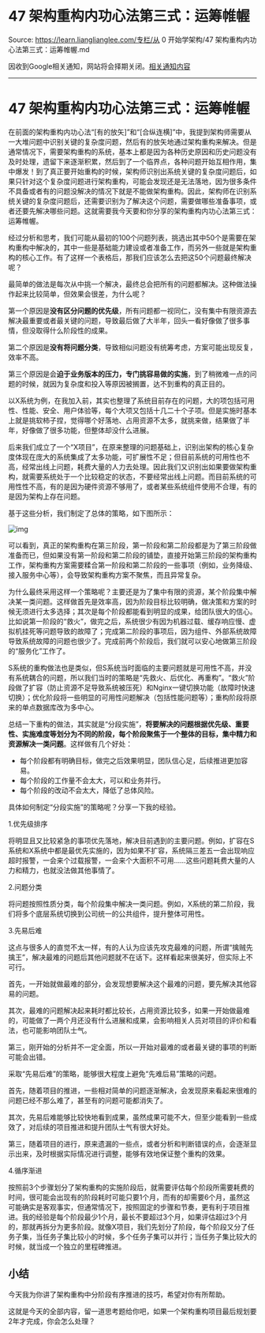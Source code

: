# 47 架构重构内功心法第三式：运筹帷幄 

Source: https://learn.lianglianglee.com/专栏/从 0 开始学架构/47 架构重构内功心法第三式：运筹帷幄.md

因收到Google相关通知，网站将会择期关闭。[相关通知内容](https://lumendatabase.org/notices/44265620)

---

# 47 架构重构内功心法第三式：运筹帷幄

在前面的架构重构内功心法“[有的放矢]”和“[合纵连横]”中，我提到架构师需要从一大堆问题中识别关键的复杂度问题，然后有的放矢地通过架构重构来解决。但是通常情况下，需要架构重构的系统，基本上都是因为各种历史原因和历史问题没有及时处理，遗留下来逐渐积累，然后到了一个临界点，各种问题开始互相作用，集中爆发！到了真正要开始重构的时候，架构师识别出系统关键的复杂度问题后，如果只针对这个复杂度问题进行架构重构，可能会发现还是无法落地，因为很多条件不具备或者有的问题没解决的情况下就是不能做架构重构。因此，架构师在识别系统关键的复杂度问题后，还需要识别为了解决这个问题，需要做哪些准备事项，或者还要先解决哪些问题。这就需要我今天要和你分享的架构重构内功心法第三式：运筹帷幄。

经过分析和思考，我们可能从最初的100个问题列表，挑选出其中50个是需要在架构重构中解决的，其中一些是基础能力建设或者准备工作，而另外一些就是架构重构的核心工作。有了这样一个表格后，那我们应该怎么去把这50个问题最终解决呢？

最简单的做法是每次从中挑一个解决，最终总会把所有的问题都解决。这种做法操作起来比较简单，但效果会很差，为什么呢？

第一个原因是**没有区分问题的优先级**，所有问题都一视同仁，没有集中有限资源去解决最重要或者最关键的问题，导致最后做了大半年，回头一看好像做了很多事情，但没取得什么阶段性的成果。

第二个原因是**没有将问题分类**，导致相似问题没有统筹考虑，方案可能出现反复，效率不高。

第三个原因是会**迫于业务版本的压力，专门挑容易做的实施**，到了稍微难一点的问题的时候，就因为复杂度和投入等原因被搁置，达不到重构的真正目的。

以X系统为例，在我加入前，其实也整理了系统目前存在的问题，大的项包括可用性、性能、安全、用户体验等，每个大项又包括十几二十个子项。但是实施时基本上就是挑软柿子捏，觉得哪个好落地、占用资源不太多，就挑来做，结果做了半年，好像做了很多功能，但整体却没什么进展。

后来我们成立了一个“X项目”，在原来整理的问题基础上，识别出架构的核心复杂度体现在庞大的系统集成了太多功能，可扩展性不足；但目前系统的可用性也不高，经常出线上问题，耗费大量的人力去处理。因此我们又识别出如果要做架构重构，就需要系统处于一个比较稳定的状态，不要经常出线上问题。而目前系统的可用性性不高，有的是因为硬件资源不够用了，或者某些系统组件使用不合理，有的是因为架构上存在问题。

基于这些分析，我们制定了总体的策略，如下图所示：

![img](assets/cd9511ddeb929e29630d788d67d4b846.jpg)

可以看到，真正的架构重构在第三阶段，第一阶段和第二阶段都是为了第三阶段做准备而已，但如果没有第一阶段和第二阶段的铺垫，直接开始第三阶段的架构重构工作，架构重构方案需要糅合第一阶段和第二阶段的一些事项（例如，业务降级、接入服务中心等），会导致架构重构方案不聚焦，而且异常复杂。

为什么最终采用这样一个策略呢？主要还是为了集中有限的资源，某个阶段集中解决某一类问题。这样做首先是效率高，因为阶段目标比较明确，做决策和方案的时候无须进行太多选择；其次是每个阶段都能看到明显的成果，给团队很大的信心。比如说第一阶段的“救火”，做完之后，系统很少有因为机器过载、缓存响应慢、虚拟机挂死等问题导致的故障了；完成第二阶段的事项后，因为组件、外部系统故障导致系统故障的问题也很少了。完成前两个阶段后，我们就可以安心地做第三阶段的“服务化”工作了。

S系统的重构做法也是类似，但S系统当时面临的主要问题就是可用性不高，并没有系统耦合的问题，所以我们当时的策略是“先救火、后优化、再重构”。“救火”阶段做了扩容（防止资源不足导致系统被压死）和Nginx一键切换功能（故障时快速切换）；优化阶段将一些明显的可用性问题解决（包括性能问题等）；重构阶段将原来的单点数据库改为多中心。

总结一下重构的做法，其实就是“分段实施”，**将要解决的问题根据优先级、重要性、实施难度等划分为不同的阶段，每个阶段聚焦于一个整体的目标，集中精力和资源解决一类问题**。这样做有几个好处：

* 每个阶段都有明确目标，做完之后效果明显，团队信心足，后续推进更加容易。
* 每个阶段的工作量不会太大，可以和业务并行。
* 每个阶段的改动不会太大，降低了总体风险。

具体如何制定“分段实施”的策略呢？分享一下我的经验。

1.优先级排序

将明显且又比较紧急的事项优先落地，解决目前遇到的主要问题。例如，扩容在S系统和X系统中都是最优先实施的，因为如果不扩容，系统隔三差五一会出现响应超时报警，一会来个过载报警，一会来个大面积不可用……这些问题耗费大量的人力和精力，也就没法做其他事情了。

2.问题分类

将问题按照性质分类，每个阶段集中解决一类问题。例如，X系统的第二阶段，我们将多个底层系统切换到公司统一的公共组件，提升整体可用性。

3.先易后难

这点与很多人的直觉不太一样，有的人认为应该先攻克最难的问题，所谓“擒贼先擒王”，解决最难的问题后其他问题就不在话下。这样看起来很美好，但实际上不可行。

首先，一开始就做最难的部分，会发现想要解决这个最难的问题，要先解决其他容易的问题。

其次，最难的问题解决起来耗时都比较长，占用资源比较多，如果一开始做最难的，可能做了一两个月还没有什么进展和成果，会影响相关人员对项目的评价和看法，也可能影响团队士气。

第三，刚开始的分析并不一定全面，所以一开始对最难的或者最关键的事项的判断可能会出错。

采取“先易后难”的策略，能够很大程度上避免“先难后易”策略的问题。

首先，随着项目的推进，一些相对简单的问题逐渐解决，会发现原来看起来很难的问题已经不那么难了，甚至有的问题可能都消失了。

其次，先易后难能够比较快地看到成果，虽然成果可能不大，但至少能看到一些成效了，对后续的项目推进和提升团队士气有很大好处。

第三，随着项目的进行，原来遗漏的一些点，或者分析和判断错误的点，会逐渐显示出来，及时根据实际情况进行调整，能够有效地保证整个重构的效果。

4.循序渐进

按照前3个步骤划分了架构重构的实施阶段后，就需要评估每个阶段所需要耗费的时间，很可能会出现有的阶段耗时可能只要1个月，而有的却需要6个月，虽然这可能确实是客观事实，但通常情况下，按照固定的步骤和节奏，更有利于项目推进。我的经验是每个阶段最少1个月，最长不要超过3个月，如果评估超过3个月的，那就再拆分为更多阶段。就像X项目，我们先划分了阶段，每个阶段又分了任务子集，当任务子集比较小的时候，多个任务子集可以并行；当任务子集比较大的时候，就当成一个独立的里程碑推进。

## 小结

今天我为你讲了架构重构中分阶段有序推进的技巧，希望对你有所帮助。

这就是今天的全部内容，留一道思考题给你吧，如果一个架构重构项目最后规划要2年才完成，你会怎么处理？
